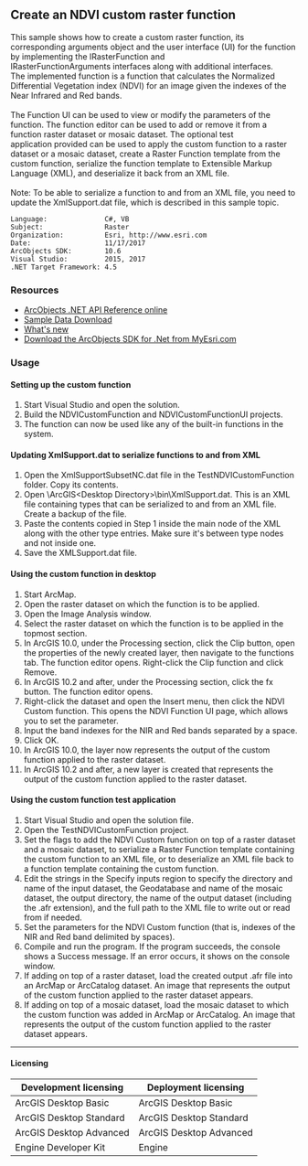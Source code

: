 ## Create an NDVI custom raster function

  <div xmlns="http://www.w3.org/1999/xhtml">This sample shows how to create a custom raster function, its corresponding arguments object and the user interface (UI) for the function by implementing the IRasterFunction and IRasterFunctionArguments interfaces along with additional interfaces. The implemented function is a function that calculates the Normalized Differential Vegetation index (NDVI) for an image given the indexes of the Near Infrared and Red bands.</div>
  <div xmlns="http://www.w3.org/1999/xhtml"> </div>
  <div xmlns="http://www.w3.org/1999/xhtml">The Function UI can be used to view or modify the parameters of the function. The function editor can be used to add or remove it from a function raster dataset or mosaic dataset. The optional test application provided can be used to apply the custom function to a raster dataset or a mosaic dataset, create a Raster Function template from the custom function, serialize the function template to Extensible Markup Language (XML), and deserialize it back from an XML file. </div>
  <div xmlns="http://www.w3.org/1999/xhtml"> </div>
  <div xmlns="http://www.w3.org/1999/xhtml">Note: To be able to serialize a function to and from an XML file, you need to update the XmlSupport.dat file, which is described in this sample topic.</div>  


<!-- TODO: Fill this section below with metadata about this sample-->
```
Language:              C#, VB
Subject:               Raster
Organization:          Esri, http://www.esri.com
Date:                  11/17/2017
ArcObjects SDK:        10.6
Visual Studio:         2015, 2017
.NET Target Framework: 4.5
```

### Resources

* [ArcObjects .NET API Reference online](http://desktop.arcgis.com/en/arcobjects/latest/net/webframe.htm)  
* [Sample Data Download](../../releases)  
* [What's new](http://desktop.arcgis.com/en/arcobjects/latest/net/webframe.htm#91cabc68-2271-400a-8ff9-c7fb25108546.htm)  
* [Download the ArcObjects SDK for .Net from MyEsri.com](https://my.esri.com/)  

### Usage
#### Setting up the custom function  
1. Start Visual Studio and open the solution.  
1. Build the NDVICustomFunction and NDVICustomFunctionUI projects.  
1. The function can now be used like any of the built-in functions in the system.  

#### Updating XmlSupport.dat to serialize functions to and from XML  
1. Open the XmlSupportSubsetNC.dat file in the TestNDVICustomFunction folder. Copy its contents.  
1. Open <Program Files>\ArcGIS\<Desktop Directory>\bin\XmlSupport.dat. This is an XML file containing types that can be serialized to and from an XML file. Create a backup of the file.  
1. Paste the contents copied in Step 1 inside the main node of the XML along with the other type entries. Make sure it's between type nodes and not inside one.  
1. Save the XMLSupport.dat file.  

#### Using the custom function in desktop  
1. Start ArcMap.  
1. Open the raster dataset on which the function is to be applied.  
1. Open the Image Analysis window.  
1. Select the raster dataset on which the function is to be applied in the topmost section.  
1. In ArcGIS 10.0, under the Processing section, click the Clip button, open the properties of the newly created layer, then navigate to the functions tab. The function editor opens. Right-click the Clip function and click Remove.  
1. In ArcGIS 10.2 and after, under the Processing section, click the fx button. The function editor opens.  
1. Right-click the dataset and open the Insert menu, then click the NDVI Custom function. This opens the NDVI Function UI page, which allows you to set the parameter.  
1. Input the band indexes for the NIR and Red bands separated by a space.  
1. Click OK.  
1. In ArcGIS 10.0, the layer now represents the output of the custom function applied to the raster dataset.  
1. In ArcGIS 10.2 and after, a new layer is created that represents the output of the custom function applied to the raster dataset.  

#### Using the custom function test application  
1. Start Visual Studio and open the solution file.  
1. Open the TestNDVICustomFunction project.  
1. Set the flags to add the NDVI Custom function on top of a raster dataset and a mosaic dataset, to serialize a Raster Function template containing the custom function to an XML file, or to deserialize an XML file back to a function template containing the custom function.  
1. Edit the strings in the Specify inputs region to specify the directory and name of the input dataset, the Geodatabase and name of the mosaic dataset, the output directory, the name of the output dataset (including the .afr extension), and the full path to the XML file to write out or read from if needed.   
1. Set the parameters for the NDVI Custom function (that is, indexes of the NIR and Red band delimited by spaces).  
1. Compile and run the program. If the program succeeds, the console shows a Success message. If an error occurs, it shows on the console window.  
1. If adding on top of a raster dataset, load the created output .afr file into an ArcMap or ArcCatalog dataset. An image that represents the output of the custom function applied to the raster dataset appears.  
1. If adding on top of a mosaic dataset, load the mosaic dataset to which the custom function was added in ArcMap or ArcCatalog. An image that represents the output of the custom function applied to the raster dataset appears.  









---------------------------------

#### Licensing  
| Development licensing | Deployment licensing | 
| ------------- | ------------- | 
| ArcGIS Desktop Basic | ArcGIS Desktop Basic |  
| ArcGIS Desktop Standard | ArcGIS Desktop Standard |  
| ArcGIS Desktop Advanced | ArcGIS Desktop Advanced |  
| Engine Developer Kit | Engine |  


